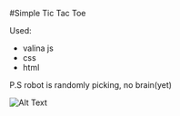 #Simple Tic Tac Toe

Used:
- valina js
- css
- html

P.S robot is randomly picking, no brain(yet)

![Alt Text](https://media.giphy.com/media/CwjTnYAe16zqzgKkty/giphy.gif)
